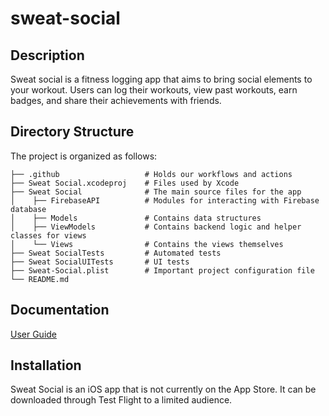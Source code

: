 # sweat-social

## Description

Sweat social is a fitness logging app that aims to bring social elements to your workout. Users can log their workouts, view past workouts, earn badges, and share their achievements with friends.

## Directory Structure

The project is organized as follows:

```
├── .github                   # Holds our workflows and actions
├── Sweat Social.xcodeproj    # Files used by Xcode
├── Sweat Social              # The main source files for the app
│    ├── FirebaseAPI          # Modules for interacting with Firebase database
│    ├── Models               # Contains data structures
│    ├── ViewModels           # Contains backend logic and helper classes for views
│    └── Views                # Contains the views themselves
├── Sweat SocialTests         # Automated tests
├── Sweat SocialUITests       # UI tests
├── Sweat-Social.plist        # Important project configuration file
└── README.md
```

## Documentation

[User Guide](https://docs.google.com/document/d/15LfSaUg9MpbbzTAgEFJU7VYW3N3QlGq33Tgy4MyFz3A/edit?usp=sharing)

## Installation

Sweat Social is an iOS app that is not currently on the App Store. It can be downloaded through Test Flight to a limited audience.
